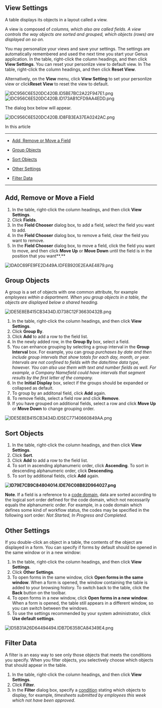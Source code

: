 ## View Settings

A table displays its objects in a layout called a view.

A view is composed of <span style="FONT-STYLE: italic">columns, which also are called <span style="FONT-STYLE: italic">fields. A view controls the way objects are sorted and grouped, which objects (rows) are displayed on so on.

You may personalize your views and save your settings. The settings are automatically remembered and used the next time you start your Genus application. In the table, right-click the column headings, and then click **View Settings**. You can reset your personlize view to default view. In The table, right-click the column headings, and then click **Reset View**.

Alternatively, on the **View** menu, click **View Setting** to set your personlize view or click**Reset** **View** to reset the view to default.

![IDC956C6E520DC420B.ID5BE7BC2A22F947E1.png](media/IDC956C6E520DC420B.ID5BE7BC2A22F947E1.png) ![IDC956C6E520DC420B.ID173AB1CFD9AA4EDD.png](media/IDC956C6E520DC420B.ID173AB1CFD9AA4EDD.png)

The dialog box below will appear.

![IDC956C6E520DC420B.ID8FB3EA37EA0242AC.png](media/IDC956C6E520DC420B.ID8FB3EA37EA0242AC.png)

In this article

* * *

*   [Add, Remove or Move a Field](#add-remove-or-move-a-field)

*   [Group Objects](#group-objects)

*   [Sort Objects](#sort-objects)

*   [Other Settings](#other-settings)

*   [Filter Data](#filter-data)

* * *

## Add, Remove or Move a Field <a name="add-remove-or-move-a-field"/>

1.  In the table, right-click the column headings, and then click **View Settings**.
2.  Click **Fields**.
3.  In the **Field Chooser** dialog box, to add a field, select the field you want to add.
4.  In the **Field Chooser** dialog box, to remove a field, clear the field you want to remove.
5.  In the **Field Chooser** dialog box, to move a field, click the field you want to move, and then click **Move Up** or **Move Down** until the field is in the position that you want**.**

![IDA0C69FE9FE2D449A.IDFEB920E2EAAE4879.png](media/IDA0C69FE9FE2D449A.IDFEB920E2EAAE4879.png)



## Group Objects

A group is a set of objects with one common attribute, for example <span style="FONT-STYLE: italic">employees within a <span style="FONT-STYLE: italic">department. When you group objects in a table, the objects are displayed below a shared heading.

![IDE5E8EB415CB3434D.ID738C12F36630432B.png](media/IDE5E8EB415CB3434D.ID738C12F36630432B.png)

1.  In the table, right-click the column headings, and then click **View Settings**.
2.  Click **Group By**.
3.  Click **Add** to add a row to the field list.
4.  In the newly added row, in the **Group By** box, select a field.
5.  You can enhance grouping by selecting a group interval in the **Group Interval** box. For example, you can group <span style="FONT-STYLE: italic">purchases by date and then include group intervals that show totals for each day, month, or year. Intervals are not confined to fields with the date/time data type, however. You can also use them with text and number fields as well. For example, a <span style="FONT-STYLE: italic">Company Namefield could have intervals that segment results by the first letter of the company.
6.  In the **Initial Display** box, select if the groups should be expanded or collapsed as default.
7.  To group by an additonal field, click **Add** again.
8.  To remove fields, select a field row and click **Remove**.
9.  If you have grouped on additional fields, select a row and click **Move Up** or **Move Down** to change grouping order.

![IDE5E8EB415CB3434D.ID5EC77140660849AA.png](media/IDE5E8EB415CB3434D.ID5EC77140660849AA.png)



## Sort Objects

1.  In the table, right-click the column headings, and then click **View Settings**.
2.  Click **Sort**.
3.  Click **Add** to add a row to the field list.
4.  To sort in ascending alphanumeric order, click **Ascending**. To sort in descending alphanumeric order, click **Descending**.
5.  To sort by additional fields, click **Add** again.

**![ID79E7CB9C84804014.IDE76C08B82D964027.png](media/ID79E7CB9C84804014.IDE76C08B82D964027.png)**

**Note**. If a field is a reference to a [code domain](../../../developers/defining-the-application-model/glossary.md), data are sorted according to the logical sort order defined for the code domain, which not necessarily equals the alphanumeric order. For example, in a code domain which defines some kind of workflow status, the codes may be specified in the following sort order: <span style="FONT-STYLE: italic">Not Started, <span style="FONT-STYLE: italic">In Progress and <span style="FONT-STYLE: italic">Completed.



## Other Settings

If you double-click an object in a table, the contents of the object are displayed in a form. You can specify if forms by default should be opened in the same window or in a new window:

1.  In the table, right-click the column headings, and then click **View Settings**.
2.  Click **Other Settings**.
3.  To open forms in the same window, click **Open forms in the same window**. When a form is opened, the window containing the table is added to your browsing history. To switch back to the table, click the **Back** button on the toolbar.
4.  To open forms in a new window, click **Open forms in a new window**. When a form is opened, the table still appears in a different window, so you can switch between the windows.
5.  To use the settings recommended by your system administrator, click **Use default settings**.

![ID5B31A26D64494494.IDB7D6358CA84349E4.png](media/ID5B31A26D64494494.IDB7D6358CA84349E4.png)



## Filter Data

A filter is an easy way to see only those objects that meets the conditions you specify. When you filter objects, you selectively choose which objects that should appear in the table.

1.  In the table, right-click the column headings, and then click **View Settings**.
2.  Click **Filter**.
3.  In the **Filter** dialog box, specify a [condition](../../../developers/defining-the-application-model/common-concepts/conditions.md "Conditions") stating which objects to display, for example, _timesheets submitted by employees this week which not have been approved_.


